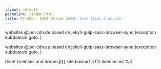 ```yaml
---
layout: default
permalink: /index.html
title: PC-CDN - FONT Server &#58; font files 4 pc-cdn
---
```


websites @.pc-cdn.de based on jekyll-gulp-sass-browser-sync (exception subdomain goto. )

websites @.pc-cdn.eu based on jekyll-gulp-sass-browser-sync (exception subdomain goto. )

[Font Licenses and Sorces]({{ site.baseurl }}{% license.md %})

